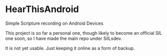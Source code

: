 HearThisAndroid
===============

Simple Scripture recording on Android Devices

This project is so far a personal one, though likely to become an official SIL one soon, so I have made the main repo under SilLsdev.

It is not yet usable. Just keeping it online as a form of backup.
